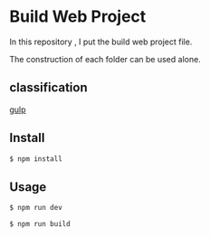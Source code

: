 # Build Web Project
In this repository , I put the build web project file.

The construction of each folder can be used alone.

## classification

[gulp](https://github.com/MrZhang123/Web_Project_Build/blob/master/gulp/README.md)

## Install

```c
$ npm install
```

## Usage

```c
$ npm run dev

$ npm run build
```